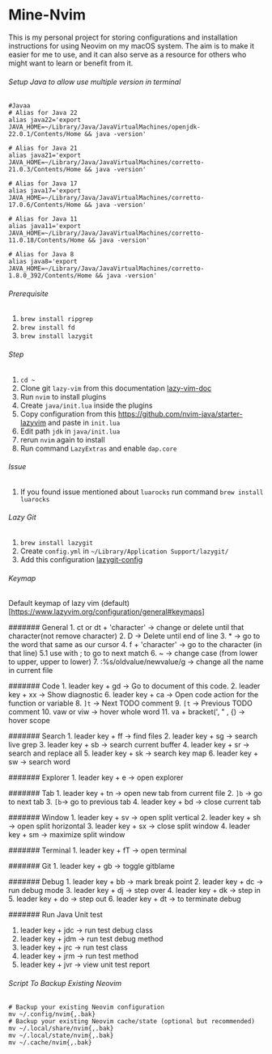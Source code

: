 # Mine-Nvim

  This is my personal project for storing configurations and installation instructions for using Neovim on my macOS system. The aim is to make it easier for me to use, and it can also serve as a resource for others who might want to learn or benefit from it.


###### Setup Java to allow use multiple version in terminal 

```
#Javaa
# Alias for Java 22
alias java22='export JAVA_HOME=~/Library/Java/JavaVirtualMachines/openjdk-22.0.1/Contents/Home && java -version'

# Alias for Java 21
alias java21='export JAVA_HOME=~/Library/Java/JavaVirtualMachines/corretto-21.0.3/Contents/Home && java -version'

# Alias for Java 17
alias java17='export JAVA_HOME=~/Library/Java/JavaVirtualMachines/corretto-17.0.6/Contents/Home && java -version'

# Alias for Java 11
alias java11='export JAVA_HOME=~/Library/Java/JavaVirtualMachines/corretto-11.0.18/Contents/Home && java -version'

# Alias for Java 8
alias java8='export JAVA_HOME=~/Library/Java/JavaVirtualMachines/corretto-1.8.0_392/Contents/Home && java -version'
```

###### Prerequisite
1. `brew install ripgrep`
2. `brew install fd`
3. `brew install lazygit`

###### Step
1. `cd ~`
2. Clone git `lazy-vim` from this documentation [lazy-vim-doc](https://www.lazyvim.org/installation)
3. Run `nvim` to install plugins
4. Create `java/init.lua` inside the plugins
5. Copy configuration from this https://github.com/nvim-java/starter-lazyvim and paste in `init.lua`
6. Edit path `jdk` in `java/init.lua`
7. rerun `nvim` again to install
8. Run command `LazyExtras` and enable `dap.core`


###### Issue
1. If you found issue mentioned about `luarocks` run command `brew install luarocks`
###### Lazy Git
1. `brew install lazygit`
2. Create `config.yml` in `~/Library/Application Support/lazygit/`
3. Add this configuration [lazygit-config](https://github.com/jesseduffield/lazygit/blob/master/docs/Config.md)

###### Keymap

Default keymap of lazy vim (default)[https://www.lazyvim.org/configuration/general#keymaps]

####### General 
	1. ct or dt + 'character' -> change or delete until that character(not remove character)
	2. D -> Delete until end of line
	3. * -> go to the word that same as our cursor
	4. f + 'character' -> go to the character (in that line)
	5.1 use with ; to go to next match
	6. ~ -> change case (from lower to upper, upper to lower)
	7. :%s/oldvalue/newvalue/g -> change all the name in current file

####### Code 
	1. leader key + gd -> Go to document of this code.
	2. leader key + xx -> Show diagnostic
	6. leader key + ca -> Open code action for the function or variable
	8. `]t` -> Next TODO comment
	9. `[t` -> Previous TODO comment
	10. vaw or viw -> hover whole word
	11. va + bracket(', " , {) -> hover scope

####### Search 
	1. leader key + ff -> find files
	2. leader key + sg -> search live grep
	3. leader key + sb -> search current buffer
	4. leader key + sr -> search and replace all 
	5. leader key + sk -> search key map
	6. leader key + sw -> search word

####### Explorer 
	1. leader key + e -> open explorer

####### Tab 
	1. leader key + tn -> open new tab from current file
	2. `]b` -> go to next tab 
	3. `[b`-> go to previous tab
	4. leader key + bd -> close current tab

####### Window 
	1. leader key + sv -> open split vertical
	2. leader key + sh -> open split horizontal
	3. leader key + sx -> close split window
	4. leader key + sm -> maximize split window

####### Terminal 
	1. leader key + fT -> open terminal
	   
####### Git 
	1. leader key + gb -> toggle gitblame
	   
####### Debug 
	1. leader key + bb -> mark break point
	2. leader key + dc -> run debug mode 
	3. leader key + dj -> step over
	4. leader key + dk -> step in
	5. leader key + do -> step out
	6. leader key + dt -> to terminate debug

####### Run Java Unit test 
  1. leader key + jdc -> run test debug class
  2. leader key + jdm -> run test debug method
  3. leader key + jrc -> run test class
  4. leader key + jrm -> run test method
  5. leader key + jvr -> view unit test report

###### Script To Backup Existing Neovim
```
# Backup your existing Neovim configuration
mv ~/.config/nvim{,.bak}
# Backup your existing Neovim cache/state (optional but recommended)
mv ~/.local/share/nvim{,.bak}
mv ~/.local/state/nvim{,.bak}
mv ~/.cache/nvim{,.bak}
```

